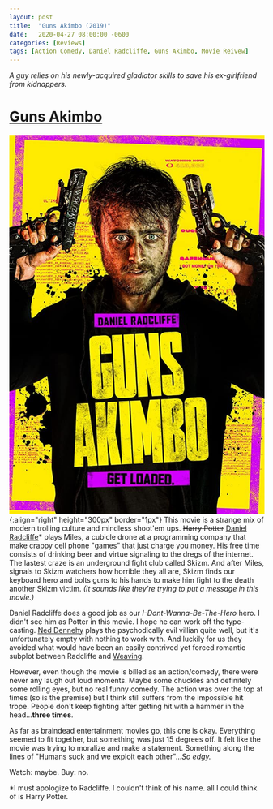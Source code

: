 ```yaml
---
layout: post
title:  "Guns Akimbo (2019)"
date:   2020-04-27 08:00:00 -0600
categories: [Reviews]
tags: [Action Comedy, Daniel Radcliffe, Guns Akimbo, Movie Reivew]
---
```


*A guy relies on his newly-acquired gladiator skills to save his ex-girlfriend from kidnappers.*

# [Guns Akimbo](https://www.imdb.com/title/tt6902676/)

![Guns Akimbo poster](/assets/2020/04/guns-akimbo-2019.jpg){:align="right" height="300px" border="1px"} This movie is a strange mix of modern trolling culture and mindless shoot'em ups. ~~Harry Potter~~ [Daniel Radcliffe](https://www.imdb.com/name/nm0705356/)* plays Miles, a cubicle drone at a programming company that make crappy cell phone "games" that just charge you money. His free time consists of drinking beer and virtue signaling to the dregs of the internet. The lastest craze is an underground fight club called Skizm. And after Miles, signals to Skizm watchers how horrible they all are, Skizm finds our keyboard hero and bolts guns to his hands to make him fight to the death another Skizm victim. *(It sounds like they're trying to put a message in this movie.)*

Daniel Radcliffe does a good job as our *I-Dont-Wanna-Be-The-Hero* hero. I didn't see him as Potter in this movie. I hope he can work off the type-casting. [Ned Dennehy](https://www.imdb.com/name/nm0219329/) plays the psychodically evil villian quite well, but it's unfortunately empty with nothing to work with. And luckily for us they avoided what would have been an easily contrived yet forced romantic subplot between Radcliffe and [Weaving](https://www.imdb.com/name/nm3034977/).

However, even though the movie is billed as an action/comedy, there were never any laugh out loud moments. Maybe some chuckles and definitely some rolling eyes, but no real funny comedy. The action was over the top at times (so is the premise) but I think still suffers from the impossible hit trope. People don't keep fighting after getting hit with a hammer in the head...**three times**.

As far as braindead entertainment movies go, this one is okay. Everything seemed to fit together, but something was just 15 degrees off. It felt like the movie was trying to moralize and make a statement. Something along the lines of "Humans suck and we exploit each other"...*So edgy.*

Watch: maybe. Buy: no.

*I must apologize to Radcliffe. I couldn't think of his name. all I could think of is Harry Potter.
